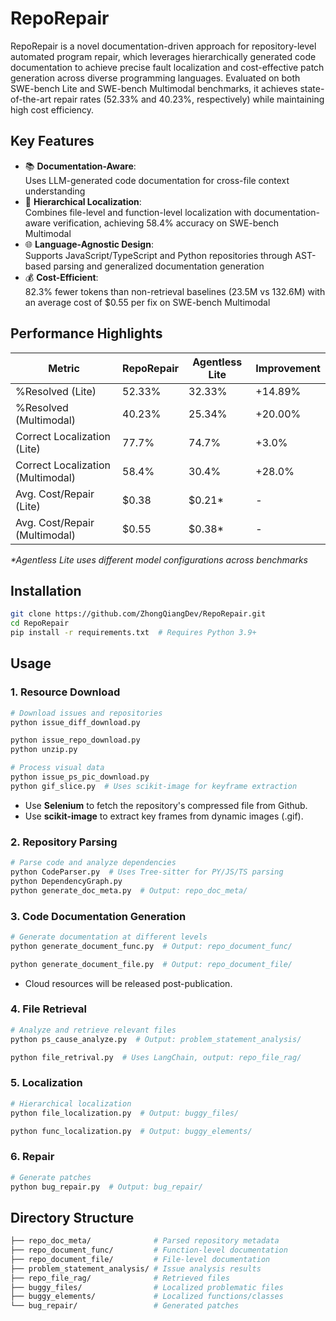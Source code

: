 # RepoRepair

RepoRepair is a novel documentation-driven approach for repository-level automated program repair, which leverages hierarchically generated code documentation to achieve precise fault localization and cost-effective patch generation across diverse programming languages. Evaluated on both SWE-bench Lite and SWE-bench Multimodal benchmarks, it achieves state-of-the-art repair rates (52.33% and 40.23%, respectively) while maintaining high cost efficiency.

## Key Features

- 📚 **Documentation-Aware**:  
  Uses LLM-generated code documentation for cross-file context understanding
- 🧠 **Hierarchical Localization**:  
  Combines file-level and function-level localization with documentation-aware verification, achieving 58.4% accuracy on SWE-bench Multimodal
- 🌐 **Language-Agnostic Design**:  
  Supports JavaScript/TypeScript and Python repositories through AST-based parsing and generalized documentation generation
- 💰 **Cost-Efficient**:  
  82.3% fewer tokens than non-retrieval baselines (23.5M vs 132.6M) with an average cost of $0.55 per fix on SWE-bench Multimodal

## Performance Highlights

| Metric                            | RepoRepair | Agentless Lite | Improvement |
|-----------------------------------|------------|----------------|-------------|
| %Resolved (Lite)                  | 52.33%     | 32.33%         | +14.89%     |
| %Resolved (Multimodal)            | 40.23%     | 25.34%         | +20.00%     |
| Correct Localization (Lite)       | 77.7%      | 74.7%          | +3.0%         |
| Correct Localization (Multimodal) | 58.4%      | 30.4%          | +28.0%      |
| Avg. Cost/Repair (Lite)           | \$0.38     | \$0.21*        | -           |
| Avg. Cost/Repair (Multimodal)     | \$0.55     | \$0.38*        | -           |

_\*Agentless Lite uses different model configurations across benchmarks_

## Installation

```bash
git clone https://github.com/ZhongQiangDev/RepoRepair.git
cd RepoRepair
pip install -r requirements.txt  # Requires Python 3.9+
```

## Usage

### 1. Resource Download

```bash
# Download issues and repositories
python issue_diff_download.py

python issue_repo_download.py
python unzip.py

# Process visual data
python issue_ps_pic_download.py
python gif_slice.py  # Uses scikit-image for keyframe extraction
```

* Use **Selenium** to fetch the repository's compressed file from Github.
* Use **scikit-image** to extract key frames from dynamic images (.gif).

### 2. Repository Parsing

```bash
# Parse code and analyze dependencies
python CodeParser.py  # Uses Tree-sitter for PY/JS/TS parsing
python DependencyGraph.py
python generate_doc_meta.py  # Output: repo_doc_meta/
```

### 3. Code Documentation Generation
```bash
# Generate documentation at different levels
python generate_document_func.py  # Output: repo_document_func/

python generate_document_file.py  # Output: repo_document_file/
```

* Cloud resources will be released post-publication.

### 4. File Retrieval
```bash
# Analyze and retrieve relevant files
python ps_cause_analyze.py  # Output: problem_statement_analysis/

python file_retrival.py  # Uses LangChain, output: repo_file_rag/
```

### 5. Localization
```bash
# Hierarchical localization
python file_localization.py  # Output: buggy_files/

python func_localization.py  # Output: buggy_elements/
```


### 6. Repair
```bash
# Generate patches
python bug_repair.py  # Output: bug_repair/
```

## Directory Structure

```bash
├── repo_doc_meta/              # Parsed repository metadata
├── repo_document_func/         # Function-level documentation
├── repo_document_file/         # File-level documentation
├── problem_statement_analysis/ # Issue analysis results
├── repo_file_rag/              # Retrieved files
├── buggy_files/                # Localized problematic files  
├── buggy_elements/             # Localized functions/classes
└── bug_repair/                 # Generated patches
```

